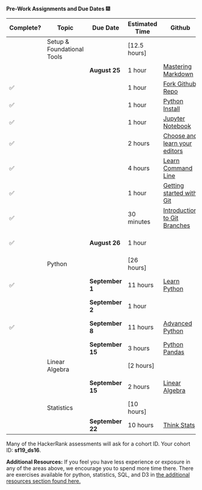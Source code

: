 **Pre-Work Assignments and Due Dates**  :fireworks:


Complete? | Topic | Due Date | Estimated Time | Github | HackerRank
------- | ------- |--------  | -------------- | ------ | ---------- 
| | Setup & Foundational Tools | | [12.5 hours]		
| | | **August 25**	| 1 hour |	[Mastering Markdown](https://github.com/thisismetis/dsp/blob/master/lessons/markdown)
:white_check_mark: | | |  1 hour | [Fork Github Repo](https://github.com/thisismetis/dsp/blob/master/lessons/git_fork)
:white_check_mark: | | |  1 hour	| [Python Install](https://github.com/thisismetis/dsp/blob/master/lessons/install)
:white_check_mark: | | |  1 hour |	[Jupyter Notebook](https://github.com/thisismetis/dsp/blob/master/lessons/install_jupyter)
:white_check_mark: | | |  2 hours	| [Choose and learn your editors](https://github.com/thisismetis/dsp/blob/master/lessons/editors)
:white_check_mark: | | |  4 hours	| [Learn Command Line](https://github.com/thisismetis/dsp/blob/master/lessons/command_line)
:white_check_mark: | | |  1 hour	| [Getting started with Git](https://github.com/thisismetis/dsp/blob/master/lessons/git_intro)
:white_check_mark: | | |  30 minutes	| [Introduction to Git Branches](https://github.com/thisismetis/dsp/blob/master/lessons/git_branches)
:white_check_mark: | | **August 26**	|1 hour	| | 	[Foundational Tools Assessment](http://hr.gs/metis_setup_quiz)
| | Python |	| [26 hours]		
:white_check_mark: |  | **September 1**	| 11 hours |	[Learn Python](https://github.com/thisismetis/dsp/blob/master/lessons/python_intro)	| [Python Basics Assessment](https://www.hackerrank.com/tests/8m6rq2l95ce/23fdcf3cdca59977a3283d8200d9055e)
| | |  **September 2** |	1 hour	| |	[Python Quick Quiz](http://hr.gs/python_quick_quiz)
:white_check_mark: | |  **September 8** |	11 hours	| [Advanced Python](https://github.com/thisismetis/dsp/blob/master/lessons/python_advanced) |	[Advanced Python Assessment](https://www.hackerrank.com/tests/26irkei0251/6bb559f23e4bb1d1e9cd66fc886f76a9?mc_cid=ac2b0f9662&mc_eid=2dc3f53bdb)
| | |  **September 15** |	3 hours |	[Python Pandas](https://github.com/thisismetis/dsp/blob/master/lessons/pandas_intro) |	[Pandas Assessment](https://www.hackerrank.com/tests/beg202nchad/a3ae8be11d8345e83400e68ea9fa10e5)
| | Linear Algebra |	| [2 hours]		
| | | **September 15**	 |2 hours	| [Linear Algebra](https://github.com/thisismetis/dsp/blob/master/lessons/linear_algebra)	| [Linear Algebra Assessment](https://www.hackerrank.com/tests/f069ddpl41e/b2a178cb63902abefe98edde08055336?mc_cid=ac2b0f9662&mc_eid=2dc3f53bdb)
| | Statistics	| | [10 hours]		
| | | **September 22** |	10 hours |	[Think Stats](https://github.com/thisismetis/dsp/blob/master/lessons/statistics)

Many of the HackerRank assessments will ask for a cohort ID. Your cohort ID: **sf19_ds16**.

**Additional Resources:** If you feel you have less experience or exposure in any of the areas above, we encourage you to spend more time there. There are exercises available for python, statistics, SQL, and D3 in [the additional resources section found here.](https://github.com/thisismetis/dsp/tree/master/lessons/more_resources)
